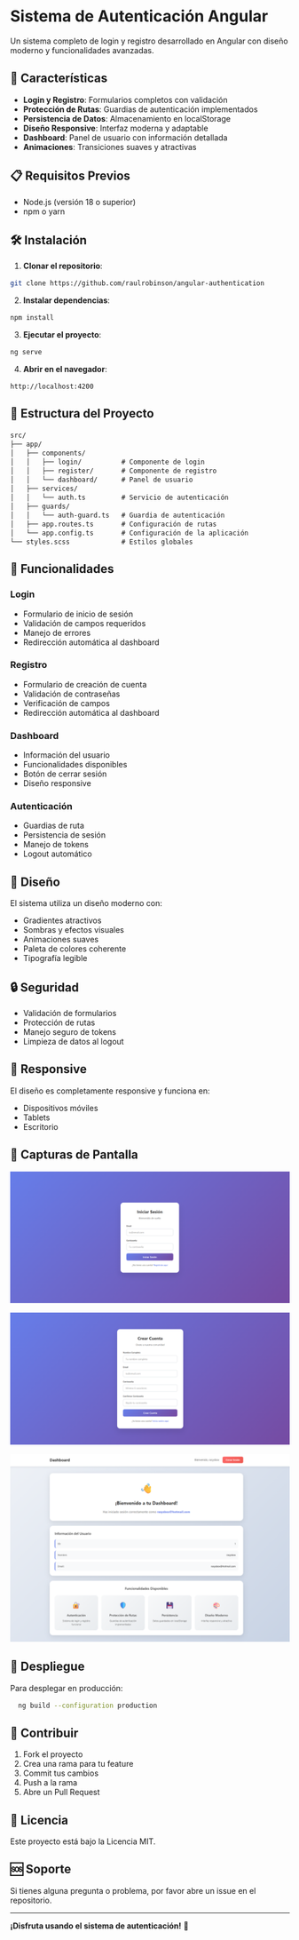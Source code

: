 # Sistema de Autenticación Angular

Un sistema completo de login y registro desarrollado en Angular con diseño moderno y funcionalidades avanzadas.

## 🚀 Características

- **Login y Registro**: Formularios completos con validación
- **Protección de Rutas**: Guardias de autenticación implementados
- **Persistencia de Datos**: Almacenamiento en localStorage
- **Diseño Responsive**: Interfaz moderna y adaptable
- **Dashboard**: Panel de usuario con información detallada
- **Animaciones**: Transiciones suaves y atractivas

## 📋 Requisitos Previos

- Node.js (versión 18 o superior)
- npm o yarn

## 🛠️ Instalación

1. **Clonar el repositorio**:
```bash
git clone https://github.com/raulrobinson/angular-authentication
```

2. **Instalar dependencias**:
```bash
npm install
```

3. **Ejecutar el proyecto**:
```bash
ng serve
```

4. **Abrir en el navegador**:
```
http://localhost:4200
```

## 📁 Estructura del Proyecto

```
src/
├── app/
│   ├── components/
│   │   ├── login/          # Componente de login
│   │   ├── register/       # Componente de registro
│   │   └── dashboard/      # Panel de usuario
│   ├── services/
│   │   └── auth.ts         # Servicio de autenticación
│   ├── guards/
│   │   └── auth-guard.ts   # Guardia de autenticación
│   ├── app.routes.ts       # Configuración de rutas
│   └── app.config.ts       # Configuración de la aplicación
└── styles.scss             # Estilos globales
```

## 🔧 Funcionalidades

### Login
- Formulario de inicio de sesión
- Validación de campos requeridos
- Manejo de errores
- Redirección automática al dashboard

### Registro
- Formulario de creación de cuenta
- Validación de contraseñas
- Verificación de campos
- Redirección automática al dashboard

### Dashboard
- Información del usuario
- Funcionalidades disponibles
- Botón de cerrar sesión
- Diseño responsive

### Autenticación
- Guardias de ruta
- Persistencia de sesión
- Manejo de tokens
- Logout automático

## 🎨 Diseño

El sistema utiliza un diseño moderno con:
- Gradientes atractivos
- Sombras y efectos visuales
- Animaciones suaves
- Paleta de colores coherente
- Tipografía legible

## 🔒 Seguridad

- Validación de formularios
- Protección de rutas
- Manejo seguro de tokens
- Limpieza de datos al logout

## 📱 Responsive

El diseño es completamente responsive y funciona en:
- Dispositivos móviles
- Tablets
- Escritorio

## 📸 Capturas de Pantalla

![img.png](login.png)

![img_1.png](register.png)

![img_2.png](dashboard.png)

## 🚀 Despliegue

Para desplegar en producción:

```bash
  ng build --configuration production
```

## 🤝 Contribuir

1. Fork el proyecto
2. Crea una rama para tu feature
3. Commit tus cambios
4. Push a la rama
5. Abre un Pull Request

## 📄 Licencia

Este proyecto está bajo la Licencia MIT.

## 🆘 Soporte

Si tienes alguna pregunta o problema, por favor abre un issue en el repositorio.

---

**¡Disfruta usando el sistema de autenticación!** 🎉 

